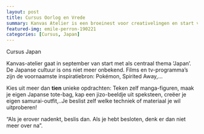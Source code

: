 ```yaml
---
layout: post
title: Cursus Oorlog en Vrede
summary: Kanvas Atelier is een broeinest voor creativelingen en start vanaf anno 2019.
featured-img: emile-perron-190221
categories: [Cursus, Japan]
---
```


Cursus Japan

Kanvas-atelier gaat in september van start met als centraal thema ‘Japan’. De Japanse cultuur is ons niet meer onbekend. Films en tv-programma’s zijn de voornaamste inspiratiebron: Pokémon, Spirited Away,…

Kies uit meer dan **tien** unieke opdrachten: Teken zelf manga-figuren, maak je eigen Japanse tote-bag, kap een jizo-beeldje uit speksteen, creëer je eigen samurai-outfit,..Je beslist zelf welke techniek of materiaal je wil uitproberen!

“Als je erover nadenkt, beslis dan. Als je hebt besloten, denk er dan niet meer over na”.

